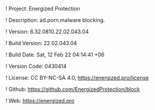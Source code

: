 ! Project: Energized Protection

! Description: ad.porn.malware blocking.

! Version: 6.32.0810.22.02.043.04

! Build Version: 22.02.043.04

! Build Date: Sat, 12 Feb 22 04:14:41 +06

! Version Code: 0430414

! License: CC BY-NC-SA 4.0, https://energized.pro/license

! Github: https://github.com/EnergizedProtection/block

! Web: https://energized.pro

